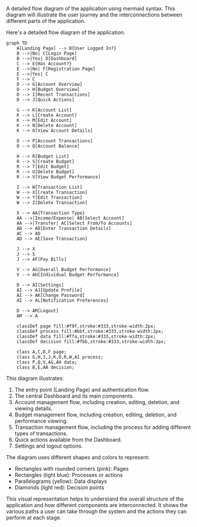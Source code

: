 A detailed flow diagram of the application using mermaid syntax. This diagram will illustrate the user journey and the interconnections between different parts of the application.



Here's a detailed flow diagram of the application:

```mermaid
graph TD
    A[Landing Page] --> B{User Logged In?}
    B -->|No| C[Login Page]
    B -->|Yes| D[Dashboard]
    C --> E{Has Account?}
    E -->|No| F[Registration Page]
    E -->|Yes| C
    F --> C
    D --> G[Account Overview]
    D --> H[Budget Overview]
    D --> I[Recent Transactions]
    D --> J[Quick Actions]
    
    G --> K[Account List]
    K --> L[Create Account]
    K --> M[Edit Account]
    K --> N[Delete Account]
    K --> O[View Account Details]
    
    O --> P[Account Transactions]
    O --> Q[Account Balance]
    
    H --> R[Budget List]
    R --> S[Create Budget]
    R --> T[Edit Budget]
    R --> U[Delete Budget]
    R --> V[View Budget Performance]
    
    I --> W[Transaction List]
    W --> X[Create Transaction]
    W --> Y[Edit Transaction]
    W --> Z[Delete Transaction]
    
    X --> AA{Transaction Type}
    AA -->|Income/Expense| AB[Select Account]
    AA -->|Transfer| AC[Select From/To Accounts]
    AB --> AD[Enter Transaction Details]
    AC --> AD
    AD --> AE[Save Transaction]
    
    J --> X
    J --> S
    J --> AF[Pay Bills]
    
    V --> AG[Overall Budget Performance]
    V --> AH[Individual Budget Performance]
    
    D --> AI[Settings]
    AI --> AJ[Update Profile]
    AI --> AK[Change Password]
    AI --> AL[Notification Preferences]
    
    D --> AM[Logout]
    AM --> A
    
    classDef page fill:#f9f,stroke:#333,stroke-width:2px;
    classDef process fill:#bbf,stroke:#333,stroke-width:2px;
    classDef data fill:#ffa,stroke:#333,stroke-width:2px;
    classDef decision fill:#fbb,stroke:#333,stroke-width:2px;
    
    class A,C,D,F page;
    class G,H,I,J,K,O,R,W,AI process;
    class P,Q,V,AG,AH data;
    class B,E,AA decision;
```

This diagram illustrates:

1. The entry point (Landing Page) and authentication flow.
2. The central Dashboard and its main components.
3. Account management flow, including creation, editing, deletion, and viewing details.
4. Budget management flow, including creation, editing, deletion, and performance viewing.
5. Transaction management flow, including the process for adding different types of transactions.
6. Quick actions available from the Dashboard.
7. Settings and logout options.

The diagram uses different shapes and colors to represent:
- Rectangles with rounded corners (pink): Pages
- Rectangles (light blue): Processes or actions
- Parallelograms (yellow): Data displays
- Diamonds (light red): Decision points

This visual representation helps to understand the overall structure of the application and how different components are interconnected. It shows the various paths a user can take through the system and the actions they can perform at each stage.